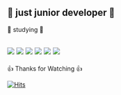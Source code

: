 🐤 just junior developer 🐤
---
  
  
  
📝 studying 📝  

<img src="https://img.shields.io/badge/C-A8B9CC?style=flat-square&logo=C&logoColor=black"/> <img src="https://img.shields.io/badge/C++-00599C?style=flat&logo=C++
&logoColor=white"/>  <img src="https://img.shields.io/badge/JAVA-F80000?style=flat-square&logo=Oracle&logoColor=white"/>  <img src="https://img.shields.io/badge/Python-3776AB?style=flat-square&logo=Python&logoColor=white"/>  <img src="https://img.shields.io/badge/JAVA Script-F7DF1E?style=flat-square&logo=JavaScript&logoColor=black"/> <img src="https://img.shields.io/badge/React-61DAFB?style=flat&logo=React&logoColor=white"/>
---

👍 Thanks for Watching 👍


[![Hits](https://hits.seeyoufarm.com/api/count/incr/badge.svg?url=https%3A%2F%2Fgithub.com%2Fhh-0704&count_bg=%23C83D3D&title_bg=%23000000&icon=github.svg&icon_color=%23E7E7E7&title=hits&edge_flat=false)](https://hits.seeyoufarm.com)
